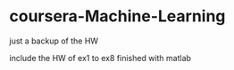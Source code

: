 # coursera-Machine-Learning
just a backup of the HW

include the HW of ex1 to ex8
finished with matlab
